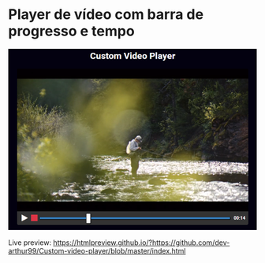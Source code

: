 # Player de vídeo com barra de progresso e tempo

<p align="center">
  <img width="auto" height="auto" src="https://github.com/dev-arthur99/Custom-video-player/blob/master/example.png">
</p>

Live preview: https://htmlpreview.github.io/?https://github.com/dev-arthur99/Custom-video-player/blob/master/index.html
